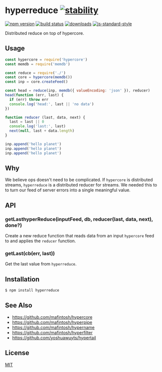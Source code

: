 # hyperreduce [![stability][0]][1]
[![npm version][2]][3] [![build status][4]][5]
[![downloads][8]][9] [![js-standard-style][10]][11]

Distributed reduce on top of hypercore.

## Usage
```js
const hypercore = require('hypercore')
const memdb = require('memdb')

const reduce = require('./')
const core = hypercore(memdb())
const inp = core.createFeed()

const head = reduce(inp, memdb({ valueEncoding: 'json' }), reducer)
head(function (err, last) {
  if (err) throw err
  console.log('head:', last || 'no data')
})

function reducer (last, data, next) {
  last = last || 0
  console.log('last:', last)
  next(null, last + data.length)
}

inp.append('hello planet')
inp.append('hello planet')
inp.append('hello planet')
```

## Why
We believe ops doesn't need to be complicated. If `hypercore` is distributed
streams, `hyperreduce` is a distributed reducer for streams. We needed this to
to turn our feed of server errors into a single meaningful value.

## API
### getLasthyperReduce(inputFeed, db, reducer(last, data, next), done?)
Create a new reduce function that reads data from an input `hypercore` feed to
and applies the `reducer` function.

### getLast(cb(err, last))
Get the last value from `hyperreduce`.

## Installation
```sh
$ npm install hyperreduce
```

## See Also
- https://github.com/mafintosh/hypercore
- https://github.com/mafintosh/hyperpipe
- https://github.com/mafintosh/hypername
- https://github.com/mafintosh/hyperfilter
- https://github.com/yoshuawuyts/hypertail

## License
[MIT](https://tldrlegal.com/license/mit-license)

[0]: https://img.shields.io/badge/stability-experimental-orange.svg?style=flat-square
[1]: https://nodejs.org/api/documentation.html#documentation_stability_index
[2]: https://img.shields.io/npm/v/hyperreduce.svg?style=flat-square
[3]: https://npmjs.org/package/hyperreduce
[4]: https://img.shields.io/travis/yoshuawuyts/hyperreduce/master.svg?style=flat-square
[5]: https://travis-ci.org/yoshuawuyts/hyperreduce
[6]: https://img.shields.io/codecov/c/github/yoshuawuyts/hyperreduce/master.svg?style=flat-square
[7]: https://codecov.io/github/yoshuawuyts/hyperreduce
[8]: http://img.shields.io/npm/dm/hyperreduce.svg?style=flat-square
[9]: https://npmjs.org/package/hyperreduce
[10]: https://img.shields.io/badge/code%20style-standard-brightgreen.svg?style=flat-square
[11]: https://github.com/feross/standard

